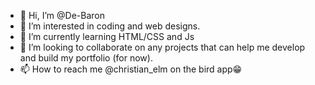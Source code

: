 - 👋 Hi, I’m @De-Baron
- 👀 I’m interested in coding and web designs.
- 🌱 I’m currently learning HTML/CSS and Js
- 💞️ I’m looking to collaborate on any projects that can help me develop and build my portfolio (for now).
- 📫 How to reach me @christian_elm on the bird app😁

<!---
De-Baron/De-Baron is a ✨ special ✨ repository because its `README.md` (this file) appears on your GitHub profile.
You can click the Preview link to take a look at your changes.
--->
